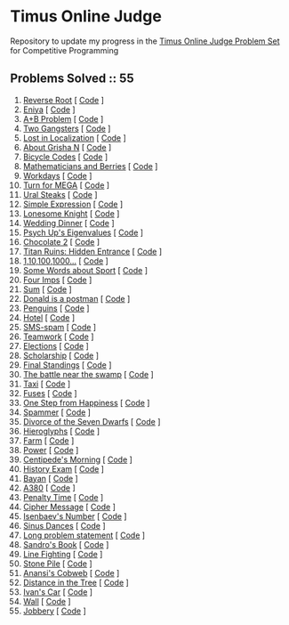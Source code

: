 # Timus Online Judge
Repository to update my progress in the [Timus Online Judge Problem Set](https://acm.timus.ru/problemset.aspx?space=1&page=all&skipac=False&sort=difficulty) for Competitive Programming

## Problems Solved :: 55
1. [Reverse Root](https://acm.timus.ru/problem.aspx?space=1&num=1001) [ [Code](https://github.com/shucshin/TimusOnlineJudge/blob/main/ReverseRoot.cpp) ]
1. [Eniya](https://acm.timus.ru/problem.aspx?space=1&num=1293) [ [Code](https://github.com/shucshin/TimusOnlineJudge/blob/main/Eniya.cpp) ]
1. [A+B Problem](https://acm.timus.ru/problem.aspx?space=1&num=1000) [ [Code](https://github.com/shucshin/TimusOnlineJudge/blob/main/A%2BBproblem.cpp) ]
1. [Two Gangsters](https://acm.timus.ru/problem.aspx?space=1&num=1409) [ [Code](https://github.com/shucshin/TimusOnlineJudge/blob/main/TwoGangsters.cpp) ]
1. [Lost in Localization](https://acm.timus.ru/problem.aspx?space=1&num=1785) [ [Code](https://github.com/shucshin/TimusOnlineJudge/blob/main/LostInLocalization.cpp) ]
1. [About Grisha N](https://acm.timus.ru/problem.aspx?space=1&num=2012) [ [Code](https://github.com/shucshin/TimusOnlineJudge/blob/main/AboutGrishaN.cpp) ]
1. [Bicycle Codes](https://acm.timus.ru/problem.aspx?space=1&num=1877) [ [Code](https://github.com/shucshin/TimusOnlineJudge/blob/main/BicycleCodes.cpp) ]
1. [Mathematicians and Berries](https://acm.timus.ru/problem.aspx?space=1&num=2001) [ [Code](https://github.com/shucshin/TimusOnlineJudge/blob/main/MathematiciansAndBerries.cpp) ]
1. [Workdays](https://acm.timus.ru/problem.aspx?space=1&num=1264) [ [Code](https://github.com/shucshin/TimusOnlineJudge/blob/main/Workdays.cpp) ]
1. [Turn for MEGA](https://acm.timus.ru/problem.aspx?space=1&num=1787) [ [Code](https://github.com/shucshin/TimusOnlineJudge/blob/main/TurnForMEGA.cpp) ]
1. [Ural Steaks](https://acm.timus.ru/problem.aspx?space=1&num=1820) [ [Code](https://github.com/shucshin/TimusOnlineJudge/blob/main/UralSteaks.cpp) ]
1. [Simple Expression](https://acm.timus.ru/problem.aspx?space=1&num=2066) [ [Code](https://github.com/shucshin/TimusOnlineJudge/blob/main/SimpleExpression.cpp) ]
1. [Lonesome Knight](https://acm.timus.ru/problem.aspx?space=1&num=1197) [ [Code](https://github.com/shucshin/TimusOnlineJudge/blob/main/LonesomeKnight.cpp) ]
1. [Wedding Dinner](https://acm.timus.ru/problem.aspx?space=1&num=2100) [ [Code](https://github.com/shucshin/TimusOnlineJudge/blob/main/WeddingDinner.cpp) ]
1. [Psych Up's Eigenvalues](https://acm.timus.ru/problem.aspx?space=1&num=1880) [ [Code](https://github.com/shucshin/TimusOnlineJudge/blob/main/PsychUpsEigenvalues.cpp) ]
1. [Chocolate 2](https://acm.timus.ru/problem.aspx?space=1&num=1639) [ [Code](https://github.com/shucshin/TimusOnlineJudge/blob/main/Chocolate2.cpp) ]
1. [Titan Ruins: Hidden Entrance](https://acm.timus.ru/problem.aspx?space=1&num=1910) [ [Code](https://github.com/shucshin/TimusOnlineJudge/blob/main/TitanRuinsHiddenEntrance.cpp) ]
1. [1,10,100,1000...](https://acm.timus.ru/problem.aspx?space=1&num=1209) [ [Code](https://github.com/shucshin/TimusOnlineJudge/blob/main/1101001000.cpp) ]
1. [Some Words about Sport](https://acm.timus.ru/problem.aspx?space=1&num=1313) [ [Code](https://github.com/shucshin/TimusOnlineJudge/blob/main/SomeWordsAboutSport.cpp) ]
1. [Four Imps](https://acm.timus.ru/problem.aspx?space=1&num=1924) [ [Code](https://github.com/shucshin/TimusOnlineJudge/blob/main/FourImps.cpp) ]
1. [Sum](https://acm.timus.ru/problem.aspx?space=1&num=1068) [ [Code](https://github.com/shucshin/TimusOnlineJudge/blob/main/Sum.cpp) ]
1. [Donald is a postman](https://acm.timus.ru/problem.aspx?space=1&num=2023) [ [Code](https://github.com/shucshin/TimusOnlineJudge/blob/main/DonaldIsAPostman.cpp) ]
1. [Penguins](https://acm.timus.ru/problem.aspx?space=1&num=1585) [ [Code](https://github.com/shucshin/TimusOnlineJudge/blob/main/Penguins.cpp) ]
1. [Hotel](https://acm.timus.ru/problem.aspx?space=1&num=1319) [ [Code](https://github.com/shucshin/TimusOnlineJudge/blob/main/Hotel.cpp) ]
1. [SMS-spam](https://acm.timus.ru/problem.aspx?space=1&num=1567) [ [Code](https://github.com/shucshin/TimusOnlineJudge/blob/main/SMS-spam.cpp) ]
1. [Teamwork](https://acm.timus.ru/problem.aspx?space=1&num=1581) [ [Code](https://github.com/shucshin/TimusOnlineJudge/blob/main/Teamwork.cpp) ]
1. [Elections](https://acm.timus.ru/problem.aspx?space=1&num=1263) [ [Code](https://github.com/shucshin/TimusOnlineJudge/blob/main/Elections.cpp) ]
1. [Scholarship](https://acm.timus.ru/problem.aspx?space=1&num=2056) [ [Code](https://github.com/shucshin/TimusOnlineJudge/blob/main/Scholarship.cpp) ]
1. [Final Standings](https://acm.timus.ru/problem.aspx?space=1&num=1100) [ [Code](https://github.com/shucshin/TimusOnlineJudge/blob/main/FinalStandings.cpp) ]
1. [The battle near the swamp](https://acm.timus.ru/problem.aspx?space=1&num=1991) [ [Code](https://github.com/shucshin/TimusOnlineJudge/blob/main/TheBattleNearTheSwamp.cpp) ]
1. [Taxi](https://acm.timus.ru/problem.aspx?space=1&num=1607) [ [Code](https://github.com/shucshin/TimusOnlineJudge/blob/main/Taxi.cpp) ]
1. [Fuses](https://acm.timus.ru/problem.aspx?space=1&num=1327) [ [Code](https://github.com/shucshin/TimusOnlineJudge/blob/main/Fuses.cpp) ]
1. [One Step from Happiness](https://acm.timus.ru/problem.aspx?space=1&num=1493) [ [Code](https://github.com/shucshin/TimusOnlineJudge/blob/main/OneStepFromHappiness.cpp) ]
1. [Spammer](https://acm.timus.ru/problem.aspx?space=1&num=1496) [ [Code](https://github.com/shucshin/TimusOnlineJudge/blob/main/Spammer.cpp) ]
1. [Divorce of the Seven Dwarfs](https://acm.timus.ru/problem.aspx?space=1&num=1243) [ [Code](https://github.com/shucshin/TimusOnlineJudge/blob/main/DivorceOfTheSevenDwarfs.py) ]
1. [Hieroglyphs](https://acm.timus.ru/problem.aspx?space=1&num=1545) [ [Code](https://github.com/shucshin/TimusOnlineJudge/blob/main/Hieroglyphs.cpp) ]
1. [Farm](https://acm.timus.ru/problem.aspx?space=1&num=1349) [ [Code](https://github.com/shucshin/TimusOnlineJudge/blob/main/Farm.cpp) ]
1. [Power](https://acm.timus.ru/problem.aspx?space=1&num=1110) [ [Code](https://github.com/shucshin/TimusOnlineJudge/blob/main/Power.cpp) ]
1. [Centipede's Morning](https://acm.timus.ru/problem.aspx?space=1&num=1876) [ [Code](https://github.com/shucshin/TimusOnlineJudge/blob/main/CentepedesMorning.cpp) ]
1. [History Exam](https://acm.timus.ru/problem.aspx?space=1&num=1196) [ [Code](https://github.com/shucshin/TimusOnlineJudge/blob/main/HistoryExam.cpp) ]
1. [Bayan](https://acm.timus.ru/problem.aspx?space=1&num=1563) [ [Code](https://github.com/shucshin/TimusOnlineJudge/blob/main/Bayan.cpp) ]
1. [A380](https://acm.timus.ru/problem.aspx?space=1&num=1893) [ [Code](https://github.com/shucshin/TimusOnlineJudge/blob/main/A380.cpp) ]
1. [Penalty Time](https://acm.timus.ru/problem.aspx?space=1&num=1636) [ [Code](https://github.com/shucshin/TimusOnlineJudge/blob/main/PenaltyTime.cpp) ]
1. [Cipher Message](https://acm.timus.ru/problem.aspx?space=1&num=1654) [ [Code](https://github.com/shucshin/TimusOnlineJudge/blob/main/CipherMessage.cpp) ]
1. [Isenbaev's Number](https://acm.timus.ru/problem.aspx?space=1&num=1837) [ [Code](https://github.com/shucshin/TimusOnlineJudge/blob/main/IsenbaevNumber.cpp) ]
1. [Sinus Dances](https://acm.timus.ru/problem.aspx?space=1&num=1149) [ [Code](https://github.com/shucshin/TimusOnlineJudge/blob/main/SinusDances.cpp) ]
1. [Long problem statement](https://acm.timus.ru/problem.aspx?space=1&num=1881) [ [Code](https://github.com/shucshin/TimusOnlineJudge/blob/main/LongProblemStatement.cpp) ]
1. [Sandro's Book](https://acm.timus.ru/problem.aspx?space=1&num=1723) [ [Code](https://github.com/shucshin/TimusOnlineJudge/blob/main/SandrosBook.cpp) ]
1. [Line Fighting](https://acm.timus.ru/problem.aspx?space=1&num=2025) [ [Code](https://github.com/shucshin/TimusOnlineJudge/blob/main/LineFighting.cpp) ]
1. [Stone Pile](https://acm.timus.ru/problem.aspx?space=1&num=1005) [ [Code](https://github.com/shucshin/TimusOnlineJudge/blob/main/StonePile.cpp) ]
1. [Anansi's Cobweb](https://acm.timus.ru/problem.aspx?space=1&num=1671) [ [Code](https://github.com/shucshin/TimusOnlineJudge/blob/main/AnansisCobweb.cpp) ]
1. [Distance in the Tree](https://acm.timus.ru/problem.aspx?space=1&num=1471) [ [Code](https://github.com/shucshin/TimusOnlineJudge/blob/main/DistanceTree.cpp) ]
1. [Ivan's Car](https://acm.timus.ru/problem.aspx?space=1&num=1930) [ [Code](https://github.com/shucshin/TimusOnlineJudge/blob/main/IvansCar.cpp) ]
1. [Wall](https://acm.timus.ru/problem.aspx?space=1&num=1185) [ [Code](https://github.com/shucshin/TimusOnlineJudge/blob/main/Wall.cpp) ]
1. [Jobbery](https://acm.timus.ru/problem.aspx?space=1&num=1198) [ [Code](https://github.com/shucshin/TimusOnlineJudge/blob/main/Jobbery.cpp) ]